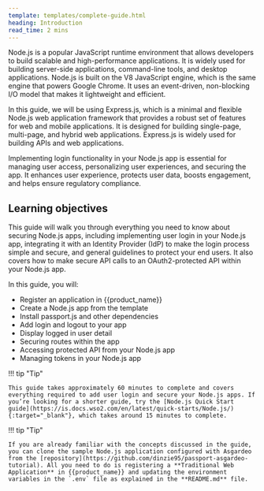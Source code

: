 ```yaml
---
template: templates/complete-guide.html
heading: Introduction
read_time: 2 mins
---
```


Node.js is a popular JavaScript runtime environment that allows developers to build scalable and high-performance applications. It is widely used for building server-side applications, command-line tools, and desktop applications. Node.js is built on the V8 JavaScript engine, which is the same engine that powers Google Chrome. It uses an event-driven, non-blocking I/O model that makes it lightweight and efficient.

In this guide, we will be using Express.js, which is a minimal and flexible Node.js web application framework that provides a robust set of features for web and mobile applications. It is designed for building single-page, multi-page, and hybrid web applications. Express.js is widely used for building APIs and web applications.

Implementing login functionality in your Node.js app is essential for managing user access, personalizing user experiences, and securing the app. It enhances user experience, protects user data, boosts engagement, and helps ensure regulatory compliance.

## Learning objectives 

This guide will walk you through everything you need to know about securing Node.js apps, including implementing user login in your Node.js app, integrating it with an Identity Provider (IdP) to make the login process simple and secure, and general guidelines to protect your end users. It also covers how to make secure API calls to an OAuth2-protected API within your Node.js app.

In this guide, you will:

* Register an application in {{product_name}}
* Create a Node.js app from the template
* Install passport.js and other dependencies
* Add login and logout to your app
* Display logged in user detail
* Securing routes within the app
* Accessing protected API from your Node.js app
* Managing tokens in your Node.js app


!!! tip "Tip"
    
    This guide takes approximately 60 minutes to complete and covers everything required to add user login and secure your Node.js apps. If you’re looking for a shorter guide, try the [Node.js Quick Start guide](https://is.docs.wso2.com/en/latest/quick-starts/Node.js/){:target="_blank"}, which takes around 15 minutes to complete.


!!! tip "Tip"
    
    If you are already familiar with the concepts discussed in the guide, you can clone the sample Node.js application configured with Asgardeo from the [repository](https://github.com/dinzie95/passport-asgardeo-tutorial). All you need to do is registering a **Traditional Web Application** in {{product_name}} and updating the environment variables in the `.env` file as explained in the **README.md** file.